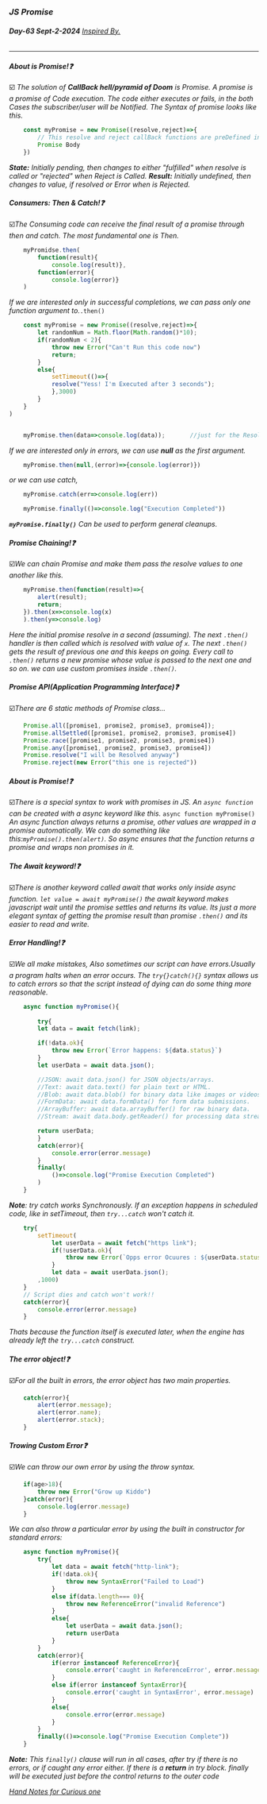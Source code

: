 ### *JS Promise*
###### ***Day-63 Sept-2-2024***    [_Inspired By._](https://www.youtube.com/watch?v=9JaDBYPmiJ0&list=PLu0W_9lII9agq5TrH9XLIKQvv0iaF2X3w&index=75 "Code With Harry Youtube Channel")
___

#### *About is Promise!❓*
☑️ *The solution of **CallBack hell/pyramid of Doom** is Promise. A promise is a promise of Code execution. The code either executes or fails, in the both Cases the subscriber/user will be Notified.* 
*The Syntax of promise looks like this.*
```javascript
    const myPromise = new Promise((resolve,reject)=>{
        // This resolve and reject callBack functions are preDefined in Javascript!!
        Promise Body
    })
```
***State:*** *Initially pending, then changes to either "fulfilled" when resolve is called or "rejected" when Reject is Called.*
***Result:*** *Initially undefined, then changes to value, if resolved or Error when is Rejected.*


#### *Consumers: Then & Catch!❓*
☑️*The Consuming code can receive the final result of a promise through then and catch.*
*The most fundamental one is Then.*
```javascript
    myPromidse.then(
        function(result){
            console.log(result)}, 
        function(error){
            console.log(error)}
    )
```
*If we are interested only in successful completions, we can pass only one function argument to.*`.then()`

```javascript
    const myPromise = new Promise((resolve,reject)=>{
        let randomNum = Math.floor(Math.random()*10);
        if(randomNum < 2){
            throw new Error("Can't Run this code now")
            return;
        }
        else{
            setTimeout(()=>{
            resolve("Yess! I'm Executed after 3 seconds");
            },3000)
        }
    }
)


    myPromise.then(data=>console.log(data));       //just for the Resolve value not interested in the Reject one
```
*If we are interested only in errors, we can use **null** as the first argument.*
```javascript
    myPromise.then(null,(error)=>{console.log(error)})
``` 
*or we can use catch,*
```javascript 
    myPromise.catch(err=>console.log(err))
```
```javascript
    myPromise.finally(()=>console.log("Execution Completed"))
``` 
***`myPromise.finally()`** Can be used to perform general cleanups.*




#### *Promise Chaining!❓*
☑️*We can chain Promise and make them pass the resolve values to one another like this.*
```javascript
    myPromise.then(function(result)=>{
        alert(result); 
        return;
    }).then(x=>console.log(x)
    ).then(y=>console.log)
```
*Here the initial promise resolve in a second (assuming).*
*The next `.then()` handler is then called which is resolved with value of `x`.*
*The next `.then()` gets the result of previous one and this keeps on going.*
*Every call to `.then()` returns a new promise whose value is passed to the next one and so on. we can use custom promises inside `.then()`.*



#### *Promise API(Application Programming Interface)❓*
☑️*There are 6 static methods of Promise class...*
```javascript
    Promise.all([promise1, promise2, promise3, promise4]);
    Promise.allSettled([promise1, promise2, promise3, promise4])
    Promise.race([promise1, promise2, promise3, promise4])
    Promise.any([promise1, promise2, promise3, promise4])
    Promise.resolve("I will be Resolved anyway")
    Promise.reject(new Error("this one is rejected"))
```
#### *About is Promise!❓*
☑️*There is a special syntax to work with promises in JS.*
*An `async function` can be created with a async keyword like this.*
`async function myPromise()`
*An async function always returns a promise, other values are wrapped in a promise automatically.*
*We can do something like this:`myPromise().then(alert)`.*
*So async ensures that the function returns a promise and wraps non promises in it.*

#### *The Await keyword!❓*
☑️*There is another keyword called await that works only inside async function. `let value = await myPromise()` the await keyword makes javascript wait until the promise settles and returns its value. Its just a more elegant syntax of getting the promise result than promise `.then()` and its easier to read and write.*


#### *Error Handling!❓*
☑️*We all make mistakes, Also sometimes our script can have errors.Usually a program halts when an error occurs.*
*The `try{}catch(){}` syntax allows us to catch errors so that the script instead of dying can do some thing more reasonable.*

```javascript
    async function myPromise(){
        
        try{
        let data = await fetch(link);

        if(!data.ok){
            throw new Error(`Error happens: ${data.status}`)
        }
        let userData = await data.json();

        //JSON: await data.json() for JSON objects/arrays.
        //Text: await data.text() for plain text or HTML.
        //Blob: await data.blob() for binary data like images or videos.
        //FormData: await data.formData() for form data submissions.
        //ArrayBuffer: await data.arrayBuffer() for raw binary data.
        //Stream: await data.body.getReader() for processing data streams.

        return userData;
        }
        catch(error){
            console.error(error.message)
        }
        finally(
            ()=>console.log("Promise Execution Completed")
        )
    }
```
****Note***: try catch works Synchronously.*
*If an exception happens in scheduled code, like in setTimeout, then `try...catch` won't catch it.*
```javascript
    try{
        setTimeout(
            let userData = await fetch("https link");
            if(!userData.ok){
                throw new Error(`Opps error Ocuures : ${userData.status}`)
            }
            let data = await userData.json();
        ,1000)
    }
    // Script dies and catch won't work!!
    catch(error){
        console.error(error.message)
    }
```
*Thats because the function itself is executed later, when the engine has already left the `try...catch` construct.*

#### *The error object!❓*
☑️*For all the built in errors, the error object has two main properties.*

```javascript
    catch(error){
        alert(error.message);
        alert(error.name);
        alert(error.stack);
    }
```

#### *Trowing Custom Error❓*
☑️*We can throw our own error by using the throw syntax.*
```javascript
    if(age>18){
        throw new Error("Grow up Kiddo")
    }catch(error){
        console.log(error.message)
    }
```
*We can also throw a particular error by using the built in constructor for standard errors:*
```javascript
    async function myPromise(){
        try{
            let data = await fetch("http-link");
            if(!data.ok){
                throw new SyntaxError("Failed to Load")
            }
            else if(data.length=== 0){
                throw new ReferenceError("invalid Reference")
            }
            else{
                let userData = await data.json();
                return userData
            }
        }
        catch(error){
            if(error instanceof ReferenceError){
                console.error('caught in ReferenceError', error.message)
            }
            else if(error instanceof SyntaxError){
                console.error('caught in SyntaxError', error.message)
            }
            else{
                console.error(error.message)
            }
        }
        finally(()=>console.log("Promise Execution Complete"))
    }
```
***Note:*** *This `finally()` clause will run in all cases, after try if there is no errors, or if caught any error either.*
*If there is a **return** in try block. finally will be executed just before the control returns to the outer code*


[_Hand Notes for Curious one_](https://www.codewithharry.com/)